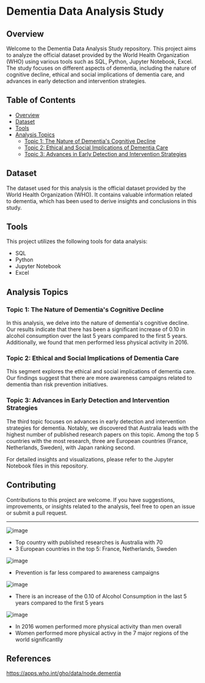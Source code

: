# Dementia Data Analysis Study

## Overview
Welcome to the Dementia Data Analysis Study repository. This project aims to analyze the official dataset provided by the World Health Organization (WHO) using various tools such as SQL, Python, Jupyter Notebook, Excel. The study focuses on different aspects of dementia, including the nature of cognitive decline, ethical and social implications of dementia care, and advances in early detection and intervention strategies.

## Table of Contents
- [Overview](#overview)
- [Dataset](#dataset)
- [Tools](#tools)
- [Analysis Topics](#analysis-topics)
  - [Topic 1: The Nature of Dementia's Cognitive Decline](#topic-1-the-nature-of-dementias-cognitive-decline)
  - [Topic 2: Ethical and Social Implications of Dementia Care](#topic-2-ethical-and-social-implications-of-dementia-care)
  - [Topic 3: Advances in Early Detection and Intervention Strategies](#topic-3-advances-in-early-detection-and-intervention-strategies)

## Dataset
The dataset used for this analysis is the official dataset provided by the World Health Organization (WHO). It contains valuable information related to dementia, which has been used to derive insights and conclusions in this study.

## Tools
This project utilizes the following tools for data analysis:
- SQL
- Python
- Jupyter Notebook
- Excel

## Analysis Topics

### Topic 1: The Nature of Dementia's Cognitive Decline
In this analysis, we delve into the nature of dementia's cognitive decline. Our results indicate that there has been a significant increase of 0.10 in alcohol consumption over the last 5 years compared to the first 5 years. Additionally, we found that men performed less physical activity in 2016.

### Topic 2: Ethical and Social Implications of Dementia Care
This segment explores the ethical and social implications of dementia care. Our findings suggest that there are more awareness campaigns related to dementia than risk prevention initiatives.

### Topic 3: Advances in Early Detection and Intervention Strategies
The third topic focuses on advances in early detection and intervention strategies for dementia. Notably, we discovered that Australia leads with the highest number of published research papers on this topic. Among the top 5 countries with the most research, three are European countries (France, Netherlands, Sweden), with Japan ranking second.

For detailed insights and visualizations, please refer to the Jupyter Notebook files in this repository.

## Contributing
Contributions to this project are welcome. If you have suggestions, improvements, or insights related to the analysis, feel free to open an issue or submit a pull request.

---

![image](https://github.com/juanxxoxo/dementia_WHO_dataset_study/assets/112973440/3e49c11a-9111-4b97-8f96-f6bd1a1f53b8)
- Top country with published researches is Australia with 70
- 3 European countries in the top 5: France, Netherlands, Sweden

![image](https://github.com/juanxxoxo/dementia_WHO_dataset_study/assets/112973440/4cd59f50-6e68-4ed2-b0d3-1ac32ef8462b)
- Prevention is far less compared to awareness campaigns

![image](https://github.com/juanxxoxo/dementia_WHO_dataset_study/assets/112973440/c6767eed-567a-4064-b0fc-a7f3737b3dc5)
- There is an increase of the 0.10 of Alcohol Consumption in the last 5 years compared to the first 5 years

![image](https://github.com/juanxxoxo/dementia_WHO_dataset_study/assets/112973440/abbb4623-7fb5-4aed-a3cd-c07126b3e570)
- In 2016 women performed more physical activity than men overall
- Women performed more physical activy in the 7 major regions of the world significantlly

## References
https://apps.who.int/gho/data/node.dementia




